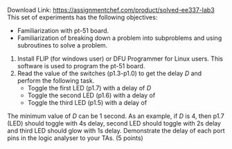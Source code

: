 Download Link: https://assignmentchef.com/product/solved-ee337-lab3
<br>
This set of experiments has the following objectives:

<ul>

 <li>Familiarization with pt-51 board.</li>

 <li>Familiarization of breaking down a problem into subproblems and using subroutines to solve a problem.</li>

</ul>

<ol>

 <li>Install FLIP (for windows user) or DFU Programmer for Linux users. This software is used to program the pt-51 board.</li>

 <li>Read the value of the switches (p1.3-p1.0) to get the delay <em>D </em>and perform the following task.

  <ul>

   <li>Toggle the first LED (p1.7) with a delay of <em>D </em></li>

   <li>Toggle the second LED (p1.6) with a delay of</li>

   <li>Toggle the third LED (p1.5) with a delay of</li>

  </ul></li>

</ol>

The minimum value of <em>D </em>can be 1 second. As an example, if <em>D </em>is 4, then p1.7 (LED) should toggle with 4s delay, second LED should toggle with 2s delay and third LED should glow with 1s delay. Demonstrate the delay of each port pins in the logic analyser to your TAs. (5 points)